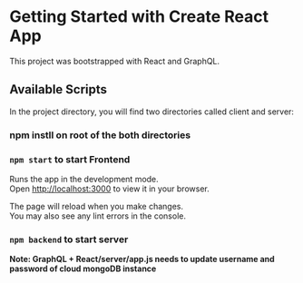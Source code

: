 # Getting Started with Create React App

This project was bootstrapped with React and GraphQL.

## Available Scripts

In the project directory, you will find two directories called client and server:

### npm instll on root of the both directories

### `npm start` to start Frontend

Runs the app in the development mode.\
Open [http://localhost:3000](http://localhost:3000) to view it in your browser.

The page will reload when you make changes.\
You may also see any lint errors in the console.

### `npm backend` to start server

**Note: GraphQL + React/server/app.js needs to update username and password of cloud mongoDB instance**
